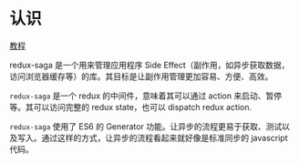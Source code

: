# 认识 

[教程](https://redux-saga-in-chinese.js.org/)

redux-saga 是一个用来管理应用程序 Side Effect（副作用，如异步获取数据，访问浏览器缓存等）的库。其目标是让副作用管理更加容易、方便、高效。

`redux-saga` 是一个 redux 的中间件，意味着其可以通过 action 来启动、暂停等。其可以访问完整的 redux state，也可以 dispatch redux action.

`redux-saga` 使用了 ES6 的 Generator 功能。让异步的流程更易于获取、测试以及写入。通过这样的方式，让异步的流程看起来就好像是标准同步的 javascript 代码。